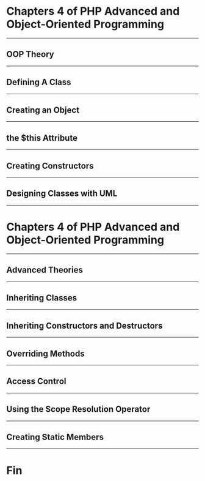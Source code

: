 # Chapters 4 of PHP Advanced and Object-Oriented Programming
---
## OOP Theory
---
## Defining A Class
---
## Creating an Object
---
## the $this Attribute
---
## Creating Constructors
---
## Designing Classes with UML
---
# Chapters 4 of PHP Advanced and Object-Oriented Programming
---
## Advanced Theories
---
## Inheriting Classes
---
## Inheriting Constructors and Destructors
---
## Overriding Methods
---
## Access Control
---
## Using the Scope Resolution Operator
---
## Creating Static Members
---
# Fin

